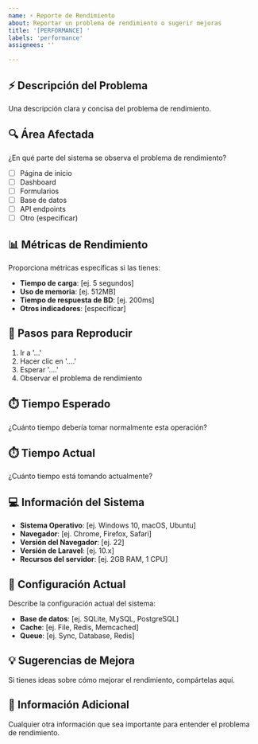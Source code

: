 ```yaml
---
name: ⚡ Reporte de Rendimiento
about: Reportar un problema de rendimiento o sugerir mejoras
title: '[PERFORMANCE] '
labels: 'performance'
assignees: ''

---
```


## ⚡ Descripción del Problema
Una descripción clara y concisa del problema de rendimiento.

## 🔍 Área Afectada
¿En qué parte del sistema se observa el problema de rendimiento?
- [ ] Página de inicio
- [ ] Dashboard
- [ ] Formularios
- [ ] Base de datos
- [ ] API endpoints
- [ ] Otro (especificar)

## 📊 Métricas de Rendimiento
Proporciona métricas específicas si las tienes:
- **Tiempo de carga**: [ej. 5 segundos]
- **Uso de memoria**: [ej. 512MB]
- **Tiempo de respuesta de BD**: [ej. 200ms]
- **Otros indicadores**: [especificar]

## 🔄 Pasos para Reproducir
1. Ir a '...'
2. Hacer clic en '....'
3. Esperar '....'
4. Observar el problema de rendimiento

## ⏱️ Tiempo Esperado
¿Cuánto tiempo debería tomar normalmente esta operación?

## ⏱️ Tiempo Actual
¿Cuánto tiempo está tomando actualmente?

## 💻 Información del Sistema
 - **Sistema Operativo**: [ej. Windows 10, macOS, Ubuntu]
 - **Navegador**: [ej. Chrome, Firefox, Safari]
 - **Versión del Navegador**: [ej. 22]
 - **Versión de Laravel**: [ej. 10.x]
 - **Recursos del servidor**: [ej. 2GB RAM, 1 CPU]

## 🔧 Configuración Actual
Describe la configuración actual del sistema:
- **Base de datos**: [ej. SQLite, MySQL, PostgreSQL]
- **Cache**: [ej. File, Redis, Memcached]
- **Queue**: [ej. Sync, Database, Redis]

## 💡 Sugerencias de Mejora
Si tienes ideas sobre cómo mejorar el rendimiento, compártelas aquí.

## 📝 Información Adicional
Cualquier otra información que sea importante para entender el problema de rendimiento.
